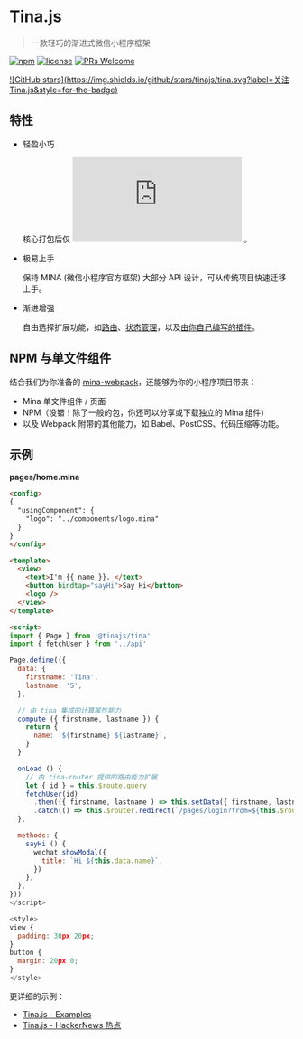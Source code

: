 # Tina.js
> 一款轻巧的渐进式微信小程序框架

[![npm](https://img.shields.io/npm/v/@tinajs/tina.svg?style=flat-square)](https://www.npmjs.com/package/@tinajs/tina)
[![license](https://img.shields.io/github/license/tinajs/tina.svg?style=flat-square)](./LICENSE)
[![PRs Welcome](https://img.shields.io/badge/PRs-welcome-brightgreen.svg?style=flat-square)](http://makeapullrequest.com)

[![GitHub stars](https://img.shields.io/github/stars/tinajs/tina.svg?label=关注 Tina.js&style=for-the-badge)](https://github.com/tinajs/tina)

## 特性
- 轻盈小巧

  核心打包后仅 ![](http://img.badgesize.io/https://unpkg.com/@tinajs/tina/dist/tina.min.js?style=flat-square) 。

- 极易上手

  保持 MINA (微信小程序官方框架) 大部分 API 设计，可从传统项目快速迁移上手。

- 渐进增强

  自由选择扩展功能，如[路由](/guide/router.md)、[状态管理](/guide/state-management.md)，以及[由你自己编写的插件](/guide/mixin.md)。

## NPM 与单文件组件

结合我们为你准备的 [mina-webpack](https://github.com/tinajs/mina-webpack)，还能够为你的小程序项目带来：

- Mina 单文件组件 / 页面
- NPM（没错！除了一般的包，你还可以分享或下载独立的 Mina 组件）
- 以及 Webpack 附带的其他能力，如 Babel、PostCSS、代码压缩等功能。

## 示例
**pages/home.mina**
```html
<config>
{
  "usingComponent": {
    "logo": "../components/logo.mina"
  }
}
</config>

<template>
  <view>
    <text>I'm {{ name }}. </text>
    <button bindtap="sayHi">Say Hi</button>
    <logo />
  </view>
</template>

<script>
import { Page } from '@tinajs/tina'
import { fetchUser } from '../api'

Page.define(({
  data: {
    firstname: 'Tina',
    lastname: 'S',
  },

  // 由 tina 集成的计算属性能力
  compute ({ firstname, lastname }) {
    return {
      name: `${firstname} ${lastname}`,
    }
  }

  onLoad () {
    // 由 tina-router 提供的路由能力扩展
    let { id } = this.$route.query
    fetchUser(id)
      .then(({ firstname, lastname ) => this.setData({ firstname, lastname }))
      .catch(() => this.$router.redirect(`/pages/login?from=${this.$route.fullPath}`))
  },

  methods: {
    sayHi () {
      wechat.showModal({
        title: `Hi ${this.data.name}`,
      })
    },
  },
}))
</script>

<style>
view {
  padding: 30px 20px;
}
button {
  margin: 20px 0;
}
</style>
```

更详细的示例：
- [Tina.js - Examples](https://github.com/tinajs/tina-examples/tree/master/packages)
- [Tina.js - HackerNews 热点](https://github.com/tinajs/tina-hackernews)
